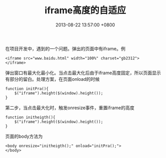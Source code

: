﻿---
title: iframe高度的自适应
date: 2013-08-22 13:57:00 +0800 
layout: post
permalink: /blog/2013/08/22/iframe高度的自适应.html
categories:
  - 问题一箩筐
tags:
  - JS
  - iframe
  - 自适应
---

在项目开发中，遇到的一个问题。弹出的页面中有iframe。例
```
<iframe src="www.baidu.html" width="100%" charset="gb2312">
</iframe>
```
弹出窗口有最大化最小化。当点击最大化后由于iframe高度固定，所以页面显示有部分的留白。处理方案，在页面onload的时候
```
function initPra(){
	$("iframe").height($(window).height());
}
```
第二步，当点击最大化时，触发onresize事件，重置iframe的高度
```
function initheigth(){
	$("iframe").height($(window).height());
}
```
页面的body方法为
```
<body onresize="initheigth();" onload="initPra();">
</body>
```
